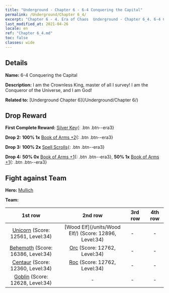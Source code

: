 ```yaml
---
title: "Underground - Chapter 6 - 6-4 Conquering the Capital"
permalink: /Underground/Chapter 6_4/
excerpt: "Chapter 6 - 4. Era of Chaos  Underground - Chapter 6_4. 6-4 Conquering the Capital"
last_modified_at: 2021-04-26
locale: en
ref: "Chapter 6_4.md"
toc: false
classes: wide
---
```


## Details

 **Name:** 6-4 Conquering the Capital

 **Description:** I am the Crownless King, master of all I survey! I am the Conqueror of the Universe, and I am God!

 **Related to:** [Underground Chapter 6](/Underground/Chapter 6/)

## Drop Reward

 **First Complete Reward:** [Silver Key](/Items/con_693/){: .btn .btn--era3}

 **Drop 2:** **100% 1x** [Book of Arms +2](/Items/mat_32/){: .btn .btn--era3}

 **Drop 3:** **100% 2x** [Spell Scrolls](/Items/con_694/){: .btn .btn--era3}

 **Drop 4:** **50% 0x** [Book of Arms +1](/Items/mat_25/){: .btn .btn--era3}, **50% 1x** [Book of Arms +1](/Items/mat_25/){: .btn .btn--era3}


## Fight against Team
 **Hero:** [Mullich](/heroes/Mullich/)

 **Team:**


  | 1st row | 2nd row | 3rd row | 4th row |
  |:----:|:----:|:----|:----:|
  | [Unicorn](/units/Unicorn/) (Score: 12561, Level:34)  | [Wood Elf](/units/Wood Elf/) (Score: 12896, Level:34)  | - | - |
  | [Behemoth](/units/Behemoth/) (Score: 16386, Level:34)  | [Orc](/units/Orc/) (Score: 12762, Level:34)  | - | - |
  | [Centaur](/units/Centaur/) (Score: 12360, Level:34)  | [Roc](/units/Roc/) (Score: 12762, Level:34)  | - | - |
  | [Goblin](/units/Goblin/) (Score: 12628, Level:34)  | - | - | - |


